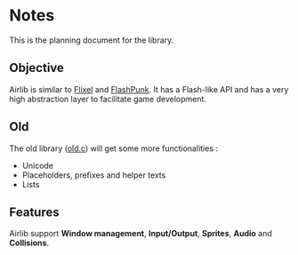 # Notes

This is the planning document for the library.

## Objective

Airlib is similar to [Flixel](https://flixel.org/) and [FlashPunk](http://useflashpunk.net/). It has a Flash-like API and has a very high abstraction layer to facilitate game development.

## Old

The old library ([old.c](../src/old.c)) will get some more functionalities :

- Unicode
- Placeholders,prefixes and helper texts
- Lists

## Features

Airlib support **Window management**, **Input/Output**, **Sprites**, **Audio** and  **Collisions**.


